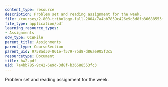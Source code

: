 ```yaml
---
content_type: resource
description: Problem set and reading assignment for the week.
file: /courses/2-800-tribology-fall-2004/7a4bb7859c426e9d3d8fb36688553fc3_hw2.pdf
file_type: application/pdf
learning_resource_types:
- Assignments
ocw_type: OCWFile
parent_title: Assignments
parent_type: CourseSection
parent_uid: 9758ad30-861e-f579-7bd8-d86ae905f3c5
resourcetype: Document
title: hw2.pdf
uid: 7a4bb785-9c42-6e9d-3d8f-b36688553fc3
---
```

Problem set and reading assignment for the week.

